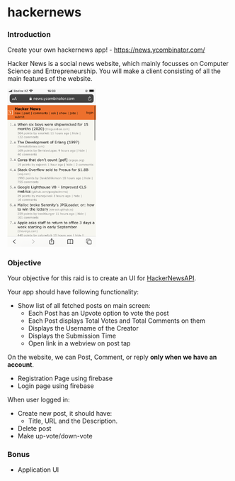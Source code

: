 # hackernews

### Introduction

Create your own hackernews app! - https://news.ycombinator.com/

Hacker News is a social news website, which mainly focusses on Computer Science and Entrepreneurship. You will make a client consisting of all the main features of the website.

<img src="https://github.com/alem-01/alem_public/blob/master/resources/hackernews.png?raw=true" width="200"/>

### Objective

Your objective for this raid is to create an UI for [HackerNewsAPI](https://github.com/HackerNews/API).

Your app should have following functionality:

- Show list of all fetched posts on main screen:
  - Each Post has an Upvote option to vote the post
  - Each Post displays Total Votes and Total Comments on them
  - Displays the Username of the Creator
  - Displays the Submission Time
  - Open link in a webview on post tap

On the website, we can Post, Comment, or reply **only when we have an account**.

- Registration Page using firebase
- Login page using firebase

When user logged in:

- Create new post, it should have:
  - Title, URL and the Description.
- Delete post
- Make up-vote/down-vote

### Bonus

- Application UI

